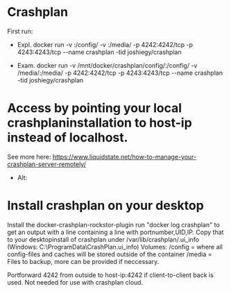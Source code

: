 # Crashplan

First run:
* Expl. docker run -v <your configdir>:/config/ -v <folder to backup>:/media/ -p 4242:4242/tcp -p 4243:4243/tcp --name crashplan -tid joshiegy/crashplan

* Exam. docker run -v /mnt/docker/crashplan/config/:/config/ -v /media/:/media/ -p 4242:4242/tcp -p 4243:4243/tcp --name crashplan -tid joshiegy/crashplan

# Access by pointing your local crashplaninstallation to host-ip instead of localhost.
See more here: https://www.liquidstate.net/how-to-manage-your-crashplan-server-remotely/
* Alt:

# Install crashplan on your desktop
Install the docker-crashplan-rockstor-plugin
run "docker log crashplan" to get an output with a line containing a line with portnumber,UID,IP. Copy that to your desktopinstall of crashplan under /var/lib/crashplan/.ui_info (Windows: C:\ProgramData\CrashPlan.ui_info)
Volumes:
/config = where all config-files and caches will be stored outside of the container
/media = Files to backup, more can be provided if neccessary.

Portforward 4242 from outside to host-ip:4242 if client-to-client back is used. Not needed for use with crashplan cloud.
